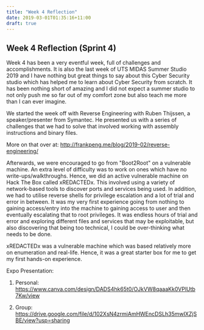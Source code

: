 ```yaml
---
title: "Week 4 Reflection"
date: 2019-03-01T01:35:16+11:00
draft: true
---
```


## Week 4 Reflection (Sprint 4)

Week 4 has been a very eventful week, full of challenges and accomplishments. It is also the last week of UTS MIDAS Summer Studio 2019 and I have nothing but great things to say about this Cyber Security studio which has helped me to learn about Cyber Security from scratch. It has been nothing short of amazing and I did not expect a summer studio to not only push me so far out of my comfort zone but also teach me more than I can ever imagine.

We started the week off with Reverse Engineering with Ruben Thijssen, a speaker/presenter from Symantec. He presented us with a series of challenges that we had to solve that involved working with assembly instructions and binary files.

More on that over at: http://frankpeng.me/blog/2019-02/reverse-engineering/

Afterwards, we were encouraged to go from "Boot2Root" on a vulnerable machine. An extra level of difficulty was to work on ones which have no write-ups/walkthroughs. Hence, we did an active vulnerable machine on Hack The Box called xREDACTEDx. This involved using a variety of network-based tools to discover ports and services being used. In addition, we had to utilise reverse shells for privilege escalation and a lot of trial and error in between. It was my very first experience going from nothing to gaining access/entry into the machine to gaining access to user and then eventually escalating that to root privileges. It was endless hours of trial and error and exploring different files and services that may be exploitable, but also discovering that being too technical, I could be over-thinking what needs to be done.

xREDACTEDx was a vulnerable machine which was based relatively more on enumeration and real-life. Hence, it was a great starter box for me to get my first hands-on experience.









Expo Presentation:

1. Personal: https://www.canva.com/design/DADS4hk65t0/OJkVW8qaaaKk0VPlUtb7Kw/view

2. Group: https://drive.google.com/file/d/102XsN4zrmiAmHWEncDSLh35mwIXZjSBE/view?usp=sharing
